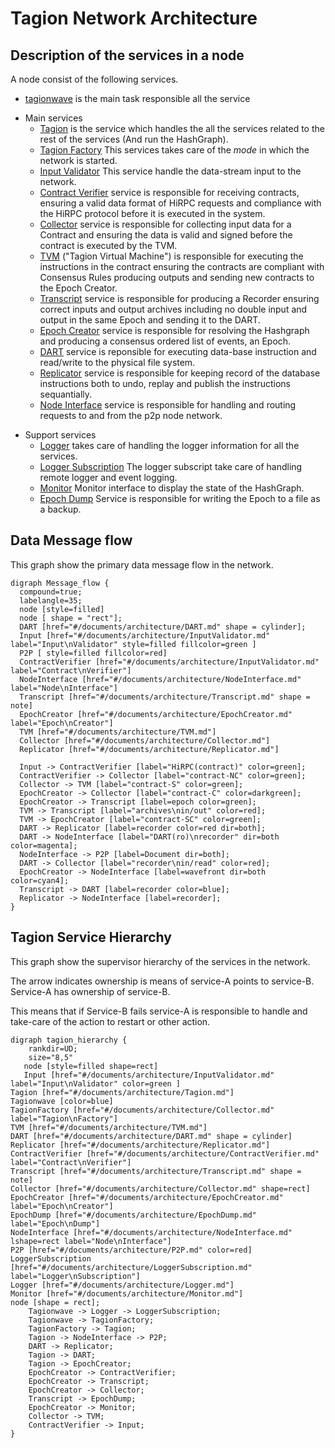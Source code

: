 # Tagion Network Architecture

## Description of the services in a node
A node consist of the following services.


* [tagionwave](/src/bin-wave/README.md) is the main task responsible all the service
- Main services
	- [Tagion](/documents/architecture/Tagion.md) is the service which handles the all the services related to the rest of the services (And run the HashGraph).
	- [Tagion Factory](/documents/architecture/TagionFactory.md) This services takes care of the *mode* in which the network is started.
    - [Input Validator](/documents/architecture/InputValidator.md) This service handle the data-stream input to the network.
    - [Contract Verifier](/documents/architecture/ContractVerifier.md) service is responsible for receiving contracts, ensuring a valid data format of HiRPC requests and compliance with the HiRPC protocol before it is executed in the system. 
	- [Collector](/documents/architecture/Collector.md) service is responsible for collecting input data for a Contract and ensuring the data is valid and signed before the contract is executed by the TVM.
	- [TVM](/documents/architecture/TVM.md) ("Tagion Virtual Machine") is responsible for executing the instructions in the contract ensuring the contracts are compliant with Consensus Rules producing outputs and sending new contracts to the Epoch Creator.
	- [Transcript](/documents/architecture/Transcript.md) service is responsible for producing a Recorder ensuring correct inputs and output archives including no double input and output in the same Epoch and sending it to the DART.
	- [Epoch Creator](/documents/architecture/EpochCreator.md) service is responsible for resolving the Hashgraph and producing a consensus ordered list of events, an Epoch. 
	- [DART](/documents/architecture/DART.md "Distributed Archive of Random Transactions") service is reponsible for executing data-base instruction and read/write to the physical file system.
	- [Replicator](/documents/architecture/Replicator.md) service is responsible for keeping record of the database instructions both to undo, replay and publish the instructions sequantially.
	- [Node Interface](/documents/architecture/NodeInterface.md) service is responsible for handling and routing requests to and from the p2p node network.

* Support services
	- [Logger](/documents/architecture/Logger.md) takes care of handling the logger information for all the services.
	- [Logger Subscription](/documents/architecture/LoggerSubscription.md) The logger subscript take care of handling remote logger and event logging.
	- [Monitor](/documents/architecture/Monitor.md) Monitor interface to display the state of the HashGraph.
	- [Epoch Dump](/documents/architecture/EpochDump.md) Service is responsible for writing the Epoch to a file as a backup.


## Data Message flow
This graph show the primary data message flow in the network.

```graphviz
digraph Message_flow {
  compound=true;
  labelangle=35;
  node [style=filled]
  node [ shape = "rect"];
  DART [href="#/documents/architecture/DART.md" shape = cylinder];
  Input [href="#/documents/architecture/InputValidator.md" label="Input\nValidator" style=filled fillcolor=green ]
  P2P [ style=filled fillcolor=red]
  ContractVerifier [href="#/documents/architecture/InputValidator.md"  label="Contract\nVerifier"]
  NodeInterface [href="#/documents/architecture/NodeInterface.md"  label="Node\nInterface"]
  Transcript [href="#/documents/architecture/Transcript.md" shape = note]
  EpochCreator [href="#/documents/architecture/EpochCreator.md" label="Epoch\nCreator"]
  TVM [href="#/documents/architecture/TVM.md"]
  Collector [href="#/documents/architecture/Collector.md"]
  Replicator [href="#/documents/architecture/Replicator.md"]

  Input -> ContractVerifier [label="HiRPC(contract)" color=green];
  ContractVerifier -> Collector [label="contract-NC" color=green];
  Collector -> TVM [label="contract-S" color=green];
  EpochCreator -> Collector [label="contract-C" color=darkgreen];
  EpochCreator -> Transcript [label=epoch color=green];
  TVM -> Transcript [label="archives\nin/out" color=red];
  TVM -> EpochCreator [label="contract-SC" color=green];
  DART -> Replicator [label=recorder color=red dir=both];
  DART -> NodeInterface [label="DART(ro)\nrecorder" dir=both color=magenta];
  NodeInterface -> P2P [label=Document dir=both];
  DART -> Collector [label="recorder\nin/read" color=red];
  EpochCreator -> NodeInterface [label=wavefront dir=both color=cyan4];
  Transcript -> DART [label=recorder color=blue];
  Replicator -> NodeInterface [label=recorder];
}
```

## Tagion Service Hierarchy

This graph show the supervisor hierarchy of the services in the network.

The arrow indicates ownership is means of service-A points to service-B. Service-A has ownership of service-B.

This means that if Service-B fails service-A is responsible to handle and take-care of the action to restart or other action.


```graphviz
digraph tagion_hierarchy {
    rankdir=UD;
    size="8,5"
   node [style=filled shape=rect]
   Input [href="#/documents/architecture/InputValidator.md" label="Input\nValidator" color=green ]
Tagion [href="#/documents/architecture/Tagion.md"]
Tagionwave [color=blue]
TagionFactory [href="#/documents/architecture/Collector.md" label="Tagion\nFactory"]
TVM [href="#/documents/architecture/TVM.md"] 
DART [href="#/documents/architecture/DART.md" shape = cylinder]
Replicator [href="#/documents/architecture/Replicator.md"] 
ContractVerifier [href="#/documents/architecture/ContractVerifier.md" label="Contract\nVerifier"]
Transcript [href="#/documents/architecture/Transcript.md" shape = note]
Collector [href="#/documents/architecture/Collector.md" shape=rect]
EpochCreator [href="#/documents/architecture/EpochCreator.md" label="Epoch\nCreator"]
EpochDump [href="#/documents/architecture/EpochDump.md" label="Epoch\nDump"]
NodeInterface [href="#/documents/architecture/NodeInterface.md" lshape=rect label="Node\nInterface"]
P2P [href="#/documents/architecture/P2P.md" color=red]
LoggerSubscription [href="#/documents/architecture/LoggerSubscription.md" label="Logger\nSubscription"]
Logger [href="#/documents/architecture/Logger.md"] 
Monitor [href="#/documents/architecture/Monitor.md"] 
node [shape = rect];
	Tagionwave -> Logger -> LoggerSubscription;
	Tagionwave -> TagionFactory;
	TagionFactory -> Tagion;
	Tagion -> NodeInterface -> P2P;
	DART -> Replicator;
	Tagion -> DART;
    Tagion -> EpochCreator;
	EpochCreator -> ContractVerifier;
	EpochCreator -> Transcript;
	EpochCreator -> Collector;
	Transcript -> EpochDump;
	EpochCreator -> Monitor;
	Collector -> TVM;
	ContractVerifier -> Input;
}
```

